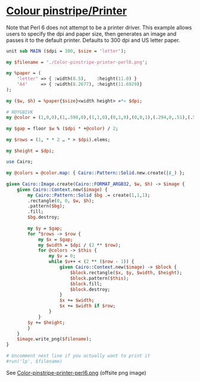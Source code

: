 [1]: https://rosettacode.org/wiki/Colour_pinstripe/Printer

# [Colour pinstripe/Printer][1]

Note that Perl 6 does not attempt to be a printer driver. This example allows users to specify the dpi and paper size, then generates an image and passes it to the default printer. Defaults to 300 dpi and US letter paper.

```perl
unit sub MAIN ($dpi = 300, $size = 'letter');
 
my $filename = './Color-pinstripe-printer-perl6.png';
 
my %paper = (
    'letter' => { :width(8.5),    :height(11.0) }
    'A4'     => { :width(8.2677), :height(11.6929)}
);
 
my ($w, $h) = %paper{$size}<width height> »*» $dpi;
 
# ROYGBIVK
my @color = (1,0,0),(1,.598,0),(1,1,0),(0,1,0),(0,0,1),(.294,0,.51),(.58,0,.827),(0,0,0);
 
my $gap = floor $w % ($dpi * +@color) / 2;
 
my $rows = (1, * * 2 … * > $dpi).elems;
 
my $height = $dpi;
 
use Cairo;
 
my @colors = @color.map: { Cairo::Pattern::Solid.new.create(|$_) };
 
given Cairo::Image.create(Cairo::FORMAT_ARGB32, $w, $h) -> $image {
    given Cairo::Context.new($image) {
        my Cairo::Pattern::Solid $bg .= create(1,1,1);
        .rectangle(0, 0, $w, $h);
        .pattern($bg);
        .fill;
        $bg.destroy;
 
        my $y = $gap;
        for ^$rows -> $row {
            my $x = $gap;
            my $width = $dpi / (2 ** $row);
            for @colors -> $this {
                my $v = 0;
                while $v++ < (2 ** ($row - 1)) {
                    given Cairo::Context.new($image) -> $block {
                        $block.rectangle($x, $y, $width, $height);
                        $block.pattern($this);
                        $block.fill;
                        $block.destroy;
                    }
                    $x += $width;
                    $x += $width if $row;
                }
            }
        $y += $height;
        }
    }
    $image.write_png($filename);
}
 
# Uncomment next line if you actually want to print it
#run('lp', $filename)
```


See [Color-pinstripe-printer-perl6.png](https://github.com/thundergnat/rc/blob/master/img/Color-pinstripe-printer-perl6.png) (offsite png image)
